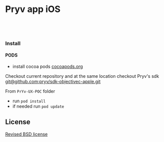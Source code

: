 # Pryv app iOS

<a href="https://itunes.apple.com/us/app/pryv/id826320447?mt=8&uo=4" target="itunes_store" style="display:inline-block;overflow:hidden;background:url(https://linkmaker.itunes.apple.com/htmlResources/assets/en_us//images/web/linkmaker/badge_appstore-lrg.png) no-repeat;width:135px;height:40px;@media only screen{background-image:url(https://linkmaker.itunes.apple.com/htmlResources/assets/en_us//images/web/linkmaker/badge_appstore-lrg.svg);}"></a>

### Install 

#### PODS

- install cocoa pods [cocoapods.org](http://cocoapods.org/)

Checkout current repository and at the same location checkout Pryv's sdk [git@github.com:pryv/sdk-objectivec-apple.git](https://github.com/pryv/sdk-objectivec-apple)

From `PrYv-UX-POC` folder

- run `pod install`
- if needed run `pod update` 


## License

[Revised BSD license](https://github.com/pryv/documents/blob/master/license-bsd-revised.md)
